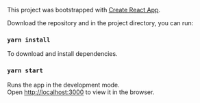 This project was bootstrapped with [Create React App](https://github.com/facebook/create-react-app).

Download the repository and in the project directory, you can run:

### `yarn install`

To download and install dependencies.

### `yarn start`

Runs the app in the development mode.\
Open [http://localhost:3000](http://localhost:3000) to view it in the browser.
